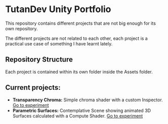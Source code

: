 # TutanDev Unity Portfolio

This repository contains different projects that are not big enough for its own repository.

The different projects are not related to each other, each project is a practical use case of something I have learnt lately.

## Repository Structure

Each project is contained within its own folder inside the Assets folder.

## Current projects:
  - **Transparency Chroma:** Simple chroma shader with a custom Inspector. [Go to experiment](https://github.com/TutanDev/UnityPortfolio/tree/master/UnityProject/Assets/TransparentChromaShader)
- **Parametric Surfaces:** Contemplative Scene showing animated 3D Surfaces calculated with a Compute Shader. [Go to experiment](https://github.com/TutanDev/UnityPortfolio/tree/master/UnityProject/Assets/ParametricSurfaces)
